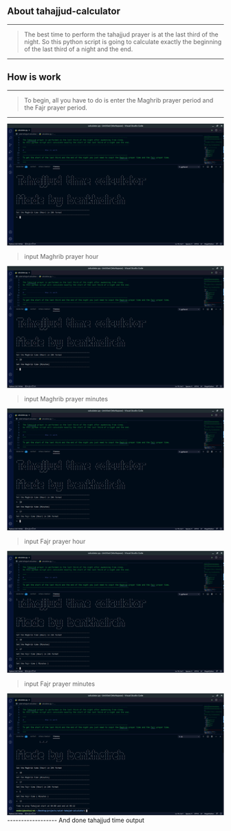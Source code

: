 ## About tahajjud-calculator
----------------------------------------------------------------------------------------------
> The best time to perform the tahajjud prayer is at the last third of the night. So this python script is going to calculate exactly the beginning of the last third of a night and the end.
----------------------------------------------------------------------------------------------
## How is work
----------------------------------------------------------------------------------------------
> To begin, all you have to do is enter the Maghrib prayer period and the Fajr prayer period.
-----------------------------------------------------------------------------------------------

![GitHub Logo](/tahajjud-0.png)
> input Maghrib prayer hour

![GitHub Logo](/tahajjud-1.png)
> input Maghrib prayer minutes

![GitHub Logo](/tahajjud-2.png)
> input Fajr prayer hour

![GitHub Logo](/tahajjud-3.png)
> input Fajr prayer minutes

![GitHub Logo](/tahajjud-4.png)
------------------    And done tahajjud time output


